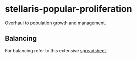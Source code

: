# stellaris-popular-proliferation
Overhaul to population growth and management.

## Balancing
For balancing refer to this extensive [spreadsheet](https://docs.google.com/spreadsheets/d/1kbdyD52Vk_0aKVh1qNB1TXWGevJIUIEH8djyTciL-S8/edit?usp=sharing).
